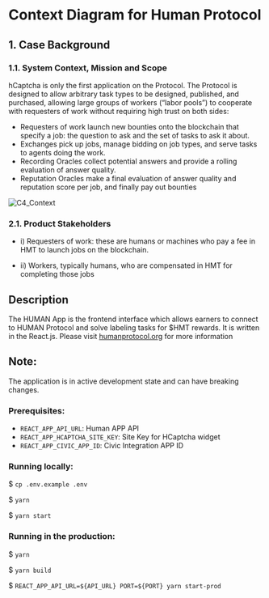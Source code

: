 # Context Diagram for Human Protocol
## 1.  Case Background

### 1.1. System Context, Mission and Scope

hCaptcha is only the first application on the Protocol. The Protocol is designed to allow arbitrary task types to be designed, published, and purchased, allowing large groups of workers (“labor pools”) to cooperate with requesters of work without requiring high trust on both sides:

- Requesters of work launch new bounties onto the blockchain that specify a job: the question to ask and the set of tasks to ask it about.
- Exchanges pick up jobs, manage bidding on job types, and serve tasks to agents doing the work.
- Recording Oracles collect potential answers and provide a rolling evaluation of answer quality.
- Reputation Oracles make a final evaluation of answer quality and reputation score per job, and finally pay out bounties

![C4_Context](https://user-images.githubusercontent.com/95967301/164949698-7e7754e8-f9c2-40d3-b46d-ebf54032c5f9.svg)


### 2.1. Product Stakeholders
 - i) Requesters of work: these are humans or machines who pay a fee in HMT to launch jobs on the blockchain. 
 
 - ii) Workers, typically humans, who are compensated in HMT for completing those jobs

## Description

The HUMAN App is the frontend interface which allows earners to connect to HUMAN Protocol and solve labeling tasks for $HMT rewards. 
It is written in the React.js. Please visit [humanprotocol.org](https://humanprotocol.org) for more information

## Note:
The application is in active development state and can have breaking changes.

### Prerequisites:

* `REACT_APP_API_URL`: Human APP API
* `REACT_APP_HCAPTCHA_SITE_KEY`: Site Key for HCaptcha widget
* `REACT_APP_CIVIC_APP_ID`: Civic Integration APP ID


### Running locally:
$ `cp .env.example .env`

$ `yarn`

$ `yarn start`

### Running in the production:
$ `yarn`

$ `yarn build`

$ `REACT_APP_API_URL=${API_URL} PORT=${PORT} yarn start-prod`


